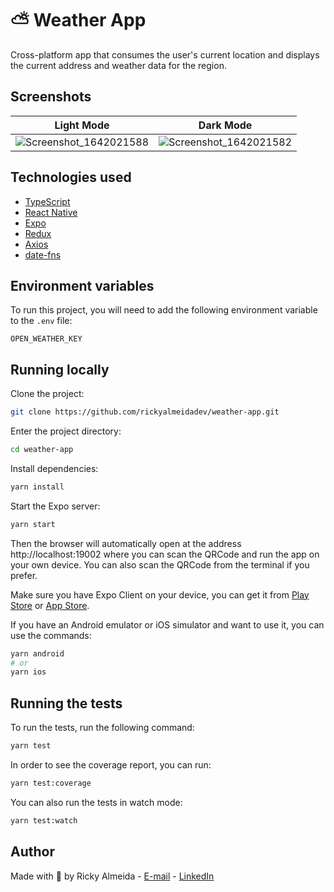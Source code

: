 # ⛅ Weather App

Cross-platform app that consumes the user's current location and displays
the current address and weather data for the region.

## Screenshots

| Light Mode | Dark Mode |
| ---------- | --------- |
| ![Screenshot_1642021588](https://user-images.githubusercontent.com/60705947/149235276-b446a8ac-2815-4a77-9786-ec7902edddfb.png) | ![Screenshot_1642021582](https://user-images.githubusercontent.com/60705947/149235274-ff617f04-cb6f-4876-9c84-f3f6378654dc.png) |

## Technologies used

- [TypeScript](https://www.typescriptlang.org/)
- [React Native](https://reactnative.dev/)
- [Expo](https://docs.expo.dev/)
- [Redux](http://redux.js.org)
- [Axios](https://axios-http.com/)
- [date-fns](https://date-fns.org/)

## Environment variables

To run this project, you will need to add the following environment variable to the `.env` file:

`OPEN_WEATHER_KEY`

## Running locally

Clone the project:

```bash
git clone https://github.com/rickyalmeidadev/weather-app.git
```

Enter the project directory:

```bash
cd weather-app
```

Install dependencies:

```bash
yarn install
```

Start the Expo server:

```bash
yarn start
```

Then the browser will automatically open at the address http://localhost:19002 where
you can scan the QRCode and run the app on your own device.
You can also scan the QRCode from the terminal if you prefer.

Make sure you have Expo Client on your device, you can
get it from [Play Store](https://play.google.com/store/apps/details?id=host.exp.exponent)
or [App Store](https://apps.apple.com/br/app/expo-go/id982107779).

If you have an Android emulator or iOS simulator and want to use it, you can use the commands:

```bash
yarn android
# or
yarn ios
```

## Running the tests

To run the tests, run the following command:

```bash
yarn test
```

In order to see the coverage report, you can run:
```bash
yarn test:coverage
```

You can also run the tests in watch mode:

```bash
yarn test:watch
```

## Author

Made with 💛 by Ricky Almeida - [E-mail](mailto:ricky.almeida.dev@gmail.com) - [LinkedIn](https://www.linkedin.com/in/rickyalmeidadev)
